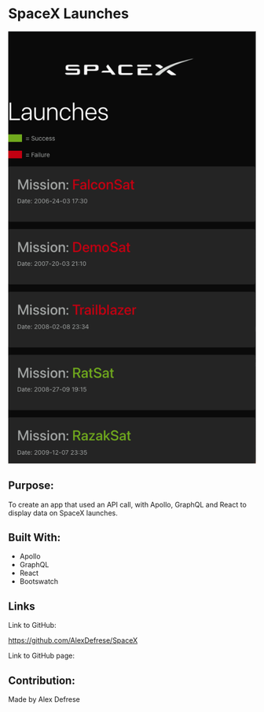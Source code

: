 # SpaceX Launches

![Screenshot of SpaceX Launches](./assets/App%20page.png)

## Purpose:
To create an app that used an API call, with Apollo, GraphQL and React to display data on SpaceX launches. 

## Built With:
- Apollo
- GraphQL
- React
- Bootswatch

## Links

Link to GitHub:

https://github.com/AlexDefrese/SpaceX

Link to GitHub page:

## Contribution:
Made by Alex Defrese